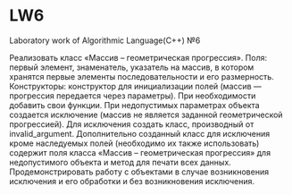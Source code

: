 # LW6
Laboratory work of Algorithmic Language(C++) №6


Реализовать класс «Массив – геометрическая прогрессия». Поля:
первый элемент, знаменатель, указатель на массив, в котором хранятся
первые элементы последовательности и его размерность. Конструкторы:
конструктор для инициализации полей (массив — прогрессия передается
через параметры). При необходимости добавить свои функции. При
недопустимых параметрах объекта создается исключение (массив не
является заданной геометрической прогрессией). Для исключения создать
класс, производный от invalid_argument. Дополнительно созданный класс для
исключения кроме наследуемых полей (необходимо их также использовать)
содержит поля класса «Массив – геометрическая прогрессия» для
недопустимого объекта и метод для печати всех данных.
Продемонстрировать работу с объектами в случае возникновения
исключения и его обработки и без возникновения исключения.
